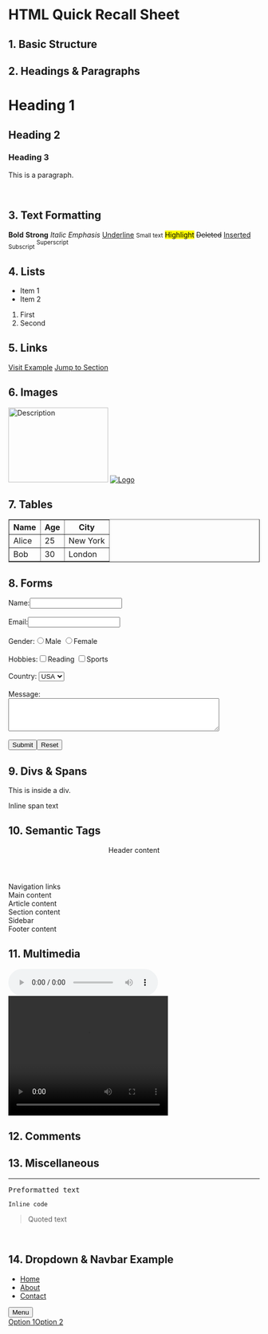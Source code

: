 # HTML Quick Recall Sheet

## 1. Basic Structure
<!DOCTYPE html>
<html lang="en">
<head>
    <meta charset="UTF-8">
    <title>Page Title</title>
</head>
<body>
    <!-- Content goes here -->
</body>
</html>

## 2. Headings & Paragraphs
<h1>Heading 1</h1>
<h2>Heading 2</h2>
<h3>Heading 3</h3>
<p>This is a paragraph.</p>
<br>

## 3. Text Formatting
<b>Bold</b> <strong>Strong</strong> <i>Italic</i> <em>Emphasis</em> <u>Underline</u> <small>Small text</small> <mark>Highlight</mark> <del>Deleted</del> <ins>Inserted</ins> <sub>Subscript</sub> <sup>Superscript</sup>

## 4. Lists
<ul><li>Item 1</li><li>Item 2</li></ul>
<ol><li>First</li><li>Second</li></ol>

## 5. Links
<a href="https://example.com" target="_blank">Visit Example</a> <a href="#section1">Jump to Section</a>

## 6. Images
<img src="image.jpg" alt="Description" width="200" height="150"> <a href="https://example.com"><img src="logo.png" alt="Logo"></a>

## 7. Tables
<table border="1"><thead><tr><th>Name</th><th>Age</th><th>City</th></tr></thead><tbody><tr><td>Alice</td><td>25</td><td>New York</td></tr><tr><td>Bob</td><td>30</td><td>London</td></tr></tbody></table>

## 8. Forms
<form action="/submit" method="post">
<label for="name">Name:</label><input type="text" id="name" name="name" required><br><br>
<label for="email">Email:</label><input type="email" id="email" name="email"><br><br>
<label>Gender:</label><input type="radio" id="male" name="gender" value="male"><label for="male">Male</label>
<input type="radio" id="female" name="gender" value="female"><label for="female">Female</label><br><br>
<label>Hobbies:</label><input type="checkbox" id="reading" name="hobby" value="reading">Reading
<input type="checkbox" id="sports" name="hobby" value="sports">Sports<br><br>
<label for="country">Country:</label>
<select id="country" name="country">
<option value="us">USA</option>
<option value="uk">UK</option>
<option value="in">India</option>
</select><br><br>
<label for="message">Message:</label><br>
<textarea id="message" name="message" rows="4" cols="50"></textarea><br><br>
<input type="submit" value="Submit"><input type="reset" value="Reset">
</form>

## 9. Divs & Spans
<div id="container"><p>This is inside a div.</p></div><span class="highlight">Inline span text</span>

## 10. Semantic Tags
<header>Header content</header><nav>Navigation links</nav><main>Main content</main><article>Article content</article><section>Section content</section><aside>Sidebar</aside><footer>Footer content</footer>

## 11. Multimedia
<audio controls><source src="audio.mp3" type="audio/mpeg">Your browser does not support audio.</audio>
<video width="320" height="240" controls><source src="video.mp4" type="video/mp4">Your browser does not support video.</video>

## 12. Comments
<!-- This is an HTML comment -->

## 13. Miscellaneous
<hr> <pre>Preformatted text</pre> <code>Inline code</code> <blockquote>Quoted text</blockquote> <br>

## 14. Dropdown & Navbar Example
<nav class="navbar"><ul><li><a href="#">Home</a></li><li><a href="#">About</a></li><li><a href="#">Contact</a></li></ul></nav>
<div class="dropdown"><button>Menu</button><div class="content"><a href="#">Option 1</a><a href="#">Option 2</a></div></div>
